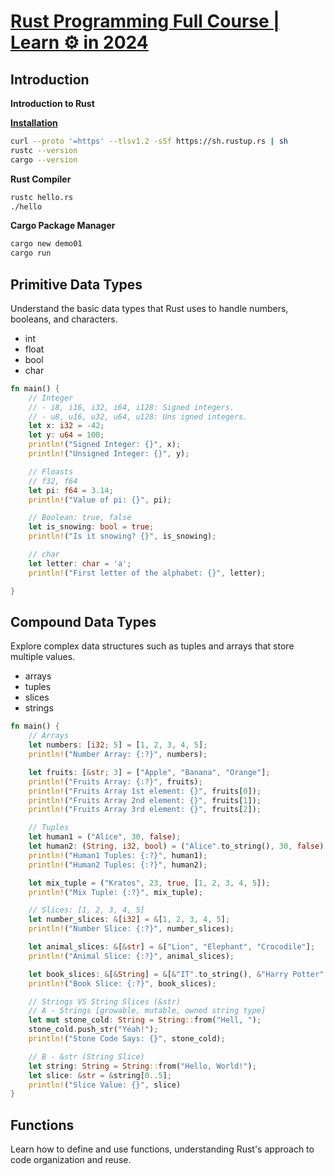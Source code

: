 # [Rust Programming Full Course | Learn ⚙️ in 2024](https://www.youtube.com/watch?v=rQ_J9WH6CGk&t)

## Introduction
**Introduction to Rust**

**[Installation](https://www.rust-lang.org/learn/get-started)**
```sh
curl --proto '=https' --tlsv1.2 -sSf https://sh.rustup.rs | sh
rustc --version
cargo --version
```

**Rust Compiler**
```sh
rustc hello.rs
./hello
```

**Cargo Package Manager**
```sh
cargo new demo01
cargo run
```
## Primitive Data Types
Understand the basic data types that Rust uses to handle numbers, booleans, and characters.

- int
- float
- bool
- char

```rs
fn main() {
    // Integer
    // - i8, i16, i32, i64, i128: Signed integers.
    // - u8, u16, u32, u64, u128: Uns igned integers.    
    let x: i32 = -42;
    let y: u64 = 100;
    println!("Signed Integer: {}", x);
    println!("Unsigned Integer: {}", y);

    // Floasts 
    // f32, f64
    let pi: f64 = 3.14;
    println!("Value of pi: {}", pi);

    // Boolean: true, false
    let is_snowing: bool = true;
    println!("Is it snowing? {}", is_snowing);

    // char
    let letter: char = 'a';
    println!("First letter of the alphabet: {}", letter);

}
```    

## Compound Data Types 
Explore complex data structures such as tuples and arrays that store multiple values.

- arrays
- tuples
- slices
- strings

```rs
fn main() {
    // Arrays
    let numbers: [i32; 5] = [1, 2, 3, 4, 5];
    println!("Number Array: {:?}", numbers);

    let fruits: [&str; 3] = ["Apple", "Banana", "Orange"];
    println!("Fruits Array: {:?}", fruits);
    println!("Fruits Array 1st element: {}", fruits[0]);
    println!("Fruits Array 2nd element: {}", fruits[1]);
    println!("Fruits Array 3rd element: {}", fruits[2]);

    // Tuples
    let human1 = ("Alice", 30, false);
    let human2: (String, i32, bool) = ("Alice".to_string(), 30, false);
    println!("Human1 Tuples: {:?}", human1);
    println!("Human2 Tuples: {:?}", human2);

    let mix_tuple = ("Kratos", 23, true, [1, 2, 3, 4, 5]);
    println!("Mix Tuple: {:?}", mix_tuple);

    // Slices: [1, 2, 3, 4, 5]
    let number_slices: &[i32] = &[1, 2, 3, 4, 5];
    println!("Number Slice: {:?}", number_slices);

    let animal_slices: &[&str] = &["Lion", "Elephant", "Crocodile"];
    println!("Animal Slice: {:?}", animal_slices);

    let book_slices: &[&String] = &[&"IT".to_string(), &"Harry Potter".to_string(), &"ZEN".to_string()];
    println!("Book Slice: {:?}", book_slices);

    // Strings VS String Slices (&str)
    // A - Strings [growable, mutable, owned string type]
    let mut stone_cold: String = String::from("Hell, ");
    stone_cold.push_str("Yeah!");
    println!("Stone Code Says: {}", stone_cold);

    // B - &str (String Slice)
    let string: String = String::from("Hello, World!");
    let slice: &str = &string[0..5];
    println!("Slice Value: {}", slice)
}
```

## Functions
Learn how to define and use functions, understanding Rust's approach to code organization and reuse.
